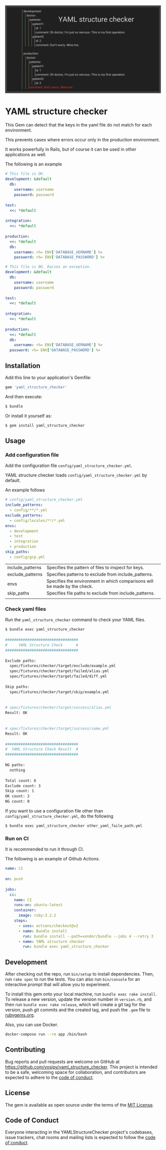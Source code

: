 ![thumbnail](yaml_structure_checker.png)

# YAML structure checker

This Gem can detect that the keys in the yaml file do not match for each environment.

This prevents cases where errors occur only in the production environment.

It works powerfully in Rails, but of course it can be used in other applications as well.

The following is an example

```yaml
# This file is OK.
development: &default
  db:
    username: username
    password: password

test:
  <<: *default

integration:
  <<: *default

production:
  <<: *default
  db:
    username: <%= ENV['DATABASE_UERNAME'] %>
    password: <%= ENV['DATABASE_PASSWORD'] %>
```

```yaml
# This file is NG. Raises an exception.
development: &default
  db:
    username: username
    password: password

test:
  <<: *default

integration:
  <<: *default

production:
  <<: *default
  db:
    username: <%= ENV['DATABASE_UERNAME'] %>
  password: <%= ENV['DATABASE_PASSWORD'] %>
```

## Installation

Add this line to your application's Gemfile:

```ruby
gem 'yaml_structure_checker'
```

And then execute:

```bash
$ bundle
```

Or install it yourself as:

```bash
$ gem install yaml_structure_checker
```

## Usage

### Add configuration file

Add the configuration file `config/yaml_structure_checker.yml`.

YAML structure checker loads `config/yaml_structure_checker.yml` by default.

An example follows

```yaml
# config/yaml_structure_checker.yml
include_patterns:
  - config/**/*.yml
exclude_patterns:
  - config/locales/**/*.yml
envs:
  - development
  - test
  - integration
  - production
skip_paths:
  - config/gcp.yml
```

|                  |                                                                           |
| ---------------- | ------------------------------------------------------------------------- |
| include_patterns | Specifies the pattern of files to inspect for keys.                       |
| exclude_patterns | Specifies patterns to exclude from include_patterns.                      |
| envs             | Specifies the environment in which comparisons will be made by the check. |
| skip_paths       | Specifies file paths to exclude from include_patterns.                    |
|                  |                                                                           |

### Check yaml files

Run the `yaml_structure_checker` command to check your YAML files.

```bash
$ bundle exec yaml_structure_checker

#################################
#     YAML Structure Check      #
#################################

Exclude paths:
  spec/fixtures/checker/target/exclude/example.yml
  spec/fixtures/checker/target/failed/alias.yml
  spec/fixtures/checker/target/failed/diff.yml

Skip paths:
  spec/fixtures/checker/target/skip/example.yml


# spec/fixtures/checker/target/success/alias.yml
Result: OK


# spec/fixtures/checker/target/success/same.yml
Result: OK

#################################
#  YAML Structure Check Result  #
#################################

NG paths:
  nothing

Total count: 6
Exclude count: 3
Skip count: 1
OK count: 2
NG count: 0
```

If you want to use a configuration file other than `config/yaml_structure_checker.yml`, do the following

```bash
$ bundle exec yaml_structure_checker other_yaml_faile_path.yml
```

### Run on CI

It is recommended to run it through CI.

The following is an example of Github Actions.

```yaml
name: CI

on: push

jobs:
  ci:
    name: CI
    runs-on: ubuntu-latest
    container:
      image: ruby:3.2.2
    steps:
      - uses: actions/checkout@v2
      - name: Bundle install
        run: bundle install --path=vendor/bundle --jobs 4 --retry 3
      - name: YAML structure checker
        run: bundle exec yaml_structure_checker
```

## Development

After checking out the repo, run `bin/setup` to install dependencies. Then, run `rake spec` to run the tests. You can also run `bin/console` for an interactive prompt that will allow you to experiment.

To install this gem onto your local machine, run `bundle exec rake install`. To release a new version, update the version number in `version.rb`, and then run `bundle exec rake release`, which will create a git tag for the version, push git commits and the created tag, and push the `.gem` file to [rubygems.org](https://rubygems.org).

Also, you can use Docker.

```bash
docker-compose run --rm app /bin/bash
```

## Contributing

Bug reports and pull requests are welcome on GitHub at https://github.com/yosipy/yaml_structure_checker. This project is intended to be a safe, welcoming space for collaboration, and contributors are expected to adhere to the [code of conduct](https://github.com/yosipy/yaml_structure_checker/blob/master/CODE_OF_CONDUCT.md).

## License

The gem is available as open source under the terms of the [MIT License](https://opensource.org/licenses/MIT).

## Code of Conduct

Everyone interacting in the YAMLStructureChecker project's codebases, issue trackers, chat rooms and mailing lists is expected to follow the [code of conduct](https://github.com/yosipy/yaml_structure_checker/blob/master/CODE_OF_CONDUCT.md).
